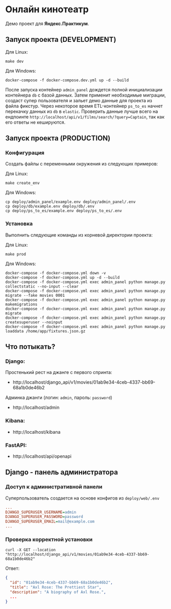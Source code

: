 # Онлайн кинотеатр
Демо проект для **Яндекс.Практикум**.

## Запуск проекта (DEVELOPMENT)
Для Linux:
```shell
make dev
```

Для Windows:
```shell
docker-compose -f docker-compose.dev.yml up -d --build
```
После запуска контейнер `admin_panel` дождется полной инициализации контейнера `db` с базой данных.
Затем применит необходимые миграции, создаст супер пользователя и зальет демо данные для проекта из файла фикстур.
Через некоторое время ETL-контейнер `ps_to_es` начнет перекачку данных из `db` в `elastic`.
Проверить данные лучше всего на ендпоинте `http://localhost/api/v1/films/search/?query=Captain`,
так как его ответы не кешируются.

## Запуск проекта (PRODUCTION)

### Конфигурация
Создать файлы с переменными окружения из следующих примеров:

Для Linux:
```shell
make create_env
```
Для Windows:
```shell
cp deploy/admin_panel/example.env deploy/admin_panel/.env
cp deploy/db/example.env deploy/db/.env
cp deploy/ps_to_es/example.env deploy/ps_to_es/.env
```

### Установка
Выполнить следующие команды из корневой директории проекта:

Для Linux:
```shell
make prod
```
Для Windows:
```shell
docker-compose -f docker-compose.yml down -v
docker-compose -f docker-compose.yml up -d --build
docker-compose -f docker-compose.yml exec admin_panel python manage.py collectstatic --no-input --clear
docker-compose -f docker-compose.yml exec admin_panel python manage.py migrate --fake movies 0001
docker-compose -f docker-compose.yml exec admin_panel python manage.py makemigrations
docker-compose -f docker-compose.yml exec admin_panel python manage.py migrate
docker-compose -f docker-compose.yml exec admin_panel python manage.py createsuperuser --noinput
docker-compose -f docker-compose.yml exec admin_panel python manage.py loaddata /home/app/fixtures.json.gz
```

## Что потыкать?
### Django:
Простенький рест на джанге с первого спринта:
 - http://localhost/django_api/v1/movies/01ab9e34-4ceb-4337-bb69-68a1b0de46b2
 
Админка джанги (логин: `admin`, пароль: `password`)
 - http://localhost/admin

### Kibana:
 - http://localhost/kibana
 
### FastAPI:
 - http://localhost/api/openapi
 

## Django - панель администратора
### Доступ к административной панели
Суперпользователь создается на основе конфигов из `deploy/web/.env`
```ini
...
DJANGO_SUPERUSER_USERNAME=admin
DJANGO_SUPERUSER_PASSWORD=password
DJANGO_SUPERUSER_EMAIL=mail@example.com
...
```

### Проверка корректной установки
```shell
curl -X GET --location "http://localhost/django_api/v1/movies/01ab9e34-4ceb-4337-bb69-68a1b0de46b2"
```
Ответ:
```json
{
  "id": "01ab9e34-4ceb-4337-bb69-68a1b0de46b2",
  "title": "Axl Rose: The Prettiest Star",
  "description": "A biography of Axl Rose.",
  ...
}
```
